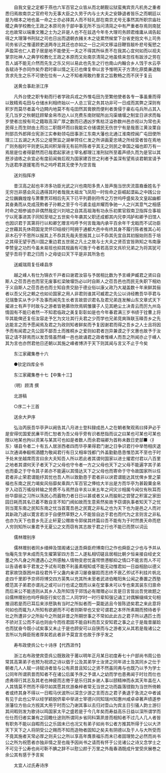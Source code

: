 <!-- { "loadSidebar": true } -->
　　自我文皇之定都于燕也六军百官之众皆从而北朝觐讼狱蛮夷宾贡凡机务之重者悉归焉故南京之官府号为无事大臣之久劳于内与士大夫之安静退者皆乐之而朝廷以是为根本之地也虽一命之士亦必择其人而不轻礼部在南京尤号无事然其所职宗庙社稷之典学校教化王政之本原司务于部中事无所不当问清简之中有严重者存焉则南犹北也故常以端重文雅之士为之非是人也不在兹选今年冬大理司务顾君维庸从谒告起得之大理簿书刑狱之司也日出而退朝衣赭关木之徒累然候堂下台省吏抱文书上司务司务省识之惟谨顾吏送两寺比其还也亦如之一日之间文移溢目鞭笞敲朴悲号寃愬之声盈耳也仁人君子居是地不能使无一夫之不得其所纵责不在我其心宜何如而以视夫掌宗社神人之典学校教化王政之本原而又处南京清简之地虽倐来忽徃有跋涉之劳在吾人诚不能无介然而先生之乐又何以易此也先生之行也南山内翰合乡人饯于水云亭各赋诗予亦同作矣乔君时章以情之无已也俾复申以言予惟明天子方清化原奬亷退黜贪求先生之乐不可使在位有一人之不知者用敢约羣言之旨敷畅之而不厌于复云

　　送黄佥事赴浙江序

　　凡外台使之职专勑而行者学政兵戎之外惟屯田为至繁他使者各专一事虽重而得以致精焉屯田与仓储水利相终始以一人总三官之务其功非可一日成而其弊之深则有积岁而莫尽者盖今边闗内地莫不有屯田然其膏腴而便利者类侵于豪右屯兵所占其入无几当岁之秋朝廷顾辇金帛市边人以充费东南财赋所出沟渠塘堰之制宜日讲求而每岁使者岀按有司之籍取高深广厚之数而已遇凶岁焦枯泛溢弥数州邑亦视以为常也夫民得土而生财由土而岀二职既坏而曰我能实仓储谓民无伤世宁有是哉晋江黄汝栗自刑部员外郎拜佥宪浙江实奉勑领屯田事浙江东南大藩也北通江淮南控闽广屯田使所理三江五湖之大苏公之堤贺监之湖单锷任仁发之所讲画夏忠靖之所经营者皆在焉地广则务殷时平则吏玩其间积渐得无有前所陈者乎其无之则民之幸国之福也即万有一焉居是位者得晏然而已哉君起家进士宰名都理江淮刑狱所至着声绩久而为是官以其厯涉谙练之余宜必有度前闻耸后观为国家建百世之利者予盖深有望焉谈君朝宣请予为送君序遂援笔而书之呜呼君其无使予为空言哉

　　送刘指挥序

　　昔汉高之起也丰沛多功臣光武之兴也南阳多贵人皆声施当世庆流苗裔垂姓名于无穷岂非感会风云遇得其时者哉我太祖龙飞凤阳一时佐命之臣崛起垄畆之中践公台之位巍巍煌煌与萧曹贾邓相后先天下已平列爵剖符传之万世呜呼盛矣及文皇起幽都其奋勇而从克成茂勲者子孙赖之至于今弓裘圭组并耀而争驰一人之兴其意气之相感时命之相参诚亦非偶然哉定兴刘培之自其高祖海有功永乐初累官叙南卫指挥佥事祖宁以死事进其子同知至培之五世矣今年袭其父职还成都其内兄李鸿胪和卿予旧馆人也因识君于其第将行以和卿乞赠言呜呼予何言哉海内承平百余年干戈戢而不试功臣之世藉其先休荷国宠灵怀印结绶行呵拥于通都大邑中有终其身不履行陈者推其心茍非木石宁不思所以报其上不忝其先哉夫思报其上以不忝其先宜自其初服始则吾于培之其得无望乎西川国之重边君五世居之凡土之故与士大夫之贤否宜皆熟知之韦南康李赞皇之功烈今虽未易班也抑其规画有可施于今者若高崇文呉玠兄弟之为将其犹可望乎吾将于君之归而卜之毋徒曰天下平是非其所急也

　　送臧瑞周复任嵊县序

　　越之嵊人有仕为锦衣千戸者曰谢君汝容与予居相比数为予言嵊尹臧君之贤曰自斯人之莅吾邑也而官无废事杠梁陂堰饬必以时自斯人之莅吾邑也而民无失职下相劝于义自斯人之莅吾邑也而士知自贵交励于德业俗以康乂政乃大凝盖数十年来鲜其俪者以吾父兄之赖之也如论国家之用人非君则谁其可臧君之先公以诗经教吾华亭君与兄瑞鲁实从予少不及事而闻先生长者言故尝识君名及君兄弟连发解山东文章式天下擢进士有声于时故与之游者皆艳慕欣欣焉鹓雏骥子人见其絶尘土决青云而厉九州岛情固有不能已者然一不知君临政之美复彰彰如是也今年春君满三岁书绩于铨曹上将毕其能俾还复任汝容走予乞为文壮其行夫君之少而学也兄弟竞爽珠联玉暎吾乡之先达能言之而予愿闻焉及君之为政则知者鲜矣而予复因谢君而得之吾乡之人士且将因予而有闻君之先公固不鄙吾土而推桐乡之爱则如君者岂异兼谟之于文惠也故予于汝容之请不辞焉而以发吾情虽然嵊一邑也故诵君之政者惟嵊人而吾之所闻亦止于嵊人其为言也亦然君他日还朝以其施之嵊者博济于天下则其闻与言又不止于今矣

　　东江家藏集巻十六

　　●钦定四库全书

　　东江家藏集巻十七【中集十三】

　　（明）顾清 撰

　　北游稿

　　○序二十三首

　　送余大尹序

　　弘治丙辰吾华亭尹以阙告其八月进士登科録成邑人之在朝者聚观焉曰择尹必于是安得忧国爱民亷平而仁恕者为吾父母乎旁有识者厯指而议之曰某也可某也可某也限以地某也拘以资某与某其可也如是者数人而余君端卿为首称未数日吏部■〈扌东〉堪县令者二十有五人居浙西者四而华亭果得君门谢之日争识君行中举笏相庆退以次通谒奉殽核酒醴为敬闻君行有日又相率饯都门外盖勤勤恳恳惟恐其不至也于时予处末坐越席而言曰余大夫知吾人所以若此者其谓何国家以进士擢君付君以八百里之地者其谓何天子者天下之父母也守令者一方之父母也天下之父母不能遍字其子弟也而委之于守令其子弟亦不能遍以其情达天下之父母也而寄命于守令故国家所以任君者非止荣君谓能纾其忧也吾人所以致勤恳于君者非以谀君谓能达其忧俾乡里之蒙福也东南之民力竭矣风俗靡矣乘舆六军百官之俸给大半出是方而华亭为甚榖粟金帛岁入动百万徭役转输之劳费不与焉然自辛亥以来五年之间灾沴相属今闻仅有秋耳而纷华靡丽之习所以荡民心而蠧物力者日日以甚或者又从而朘削之尝譬之积富之家田园日耗而其名已着不敢自言不知门阀如故而生意索然矣故予窃谓执事者知天下之忧则当寛东南之民知东南之忧当首寛吾邑之民寛之非私之也为天下也为是邑之人而对其新政乃遽以寛言若涉于自便然草野之人不能皆自达于君也而代为之言则言之非私也亦为天下也昔乡先正止轩夏公赠故令郭侯其终篇曰吾不能有为于时然畏天命而悲人穷则知所以重君予无夏公之文而窃有其志故于君之行也不能已而赘以词云

　　儒林赠别序

　　儒林赠别者同乡缙绅及馆阁诸公送吾舜臣府博南归之作也舜臣之少也与予并从怡庵先生学未成而先生擢第宦四方吾二人遂私相切磋且居相比朝夕恒亲接自经史文墨之外凡身之所遭遇心之所感触人情物变悲忧喜愕愤懑郁抑之情口不能言而人不可以告语者率于君发之予试有司数不利虽素相知或不能无动惟君如一日益相励以德义君家故饶亟困州县役君外干父蛊内亲讲习屡奋屡跲而志终不衰乙夘试不利挂片帆北走四千里即予京师将博交四方英隽以充其所未至者武进伯睢阳朱公闻之奏置之西塾模范其子弟君亦谓兆之或可以行也诺之既而以亲在堂事未可以专也束其装东归禀命而后来公不能违则从其乡人及所知饯于郊饯必有赠赠必以言是日言皆出吾党故题之曰儒林赠别也呜呼舜臣行矣忆吾二人同学时一时行辈知强记诵工对偶解缀缉文句相推诩若是而已耳后来涉厯孰有当时之所拟者而一莫能逃且今皆陈迹矣君之来此意将何如也而辄为人所知有欲避而不可者则斯举也又安可谓君之本怀所素期而预待者乎壮之所遭非少之所拟今之所就非昔之所期世事之不常如此此古之君子所以遇匹士而不骄对王公而不谄也则由今而徃君固不能自料而吾又安知君之事之止于是哉昔屡跲也而犹奋今既小试矣事又未止于是也顾安可以自狭而与之游者又从其若是哉诸公之言所以为舜臣贶者厚矣若此者非予莫宜言也故于序乎发之

　　寿布政使呉公七十诗序【代西涯作】

　　浙江右布政使宾壶呉公既致政于莆以明年正月某日初度寿七十户部尚书周公伯常其高第弟子也预为祝颂之诗以倡于公及其弟学士汝贤之同年进士及其同乡之仕于朝者几人人赋一诗赋诗者皆与公有夙昔且知公之贤不然虽同弗与也既乃以予为学士公同年所谓夙昔而知者不在诸公后属予序之予谓人之幼而学也患弗闻于时壮而仕也虑弗得行其志及其老也神疲而志倦于是乐归其乡谢人事以颐精神而永其天年盖在人人其情莫不然而不得尽如其愿其优游桑梓者常无当世之功而磊落铿鍧为当世所倚赖者或终其身不得以一日暇马伏波所以深念少游之言而古之君子勇退于急流之中者诚有见于此也公早以经学颖脱侪辈中举进士宰德兴同知瑞州知惠州咸卓卓著声绩遂参浙藩位方伯众方觊其大用于时而公乃谢其事以去归对壶山为宾主日引骚人韵士游衍其间暇则发为歌诗以鸣国家太平之盛若是于今几年矣而寿益高乐日益以深所谓学而仕仕而归者实兼有之回瞻仕途则所谓同乡省同科第夙昔而相知者不过几人几人者皆有职务不能以自暇而公之乐固未已也况又有弟子如尚书公者方推其所得于公以大济天下天下之人将阴受公之赐而不知而造物者固知之矣夫有阴德以及于人与大所受而不竟其施者天常必厚之则夫公之所以享高年膺景福乐而未已者固理势之必然而尚书公之所为祝愿者亦独非情之至也哉予因尚书之请而有怀于公览诸公之诗又念学士之不可见于公寿也尚可靳不腆之辞不以慰公颜于万里之外哉春酒既成升堂受庆展巻之余公其有感于予言矣

　　太宜人过氏寿诗序

